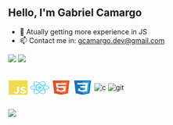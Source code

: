 ## Hello, I'm Gabriel Camargo

- 🌱 Atually getting more experience in JS
- 📫 Contact me in: gcamargo.dev@gmail.com

<div>
 <img height="160em" src="https://github-readme-stats.vercel.app/api?username=gabrielcaamargo&show_icons=true&include_all_commits=true&count_private=true" />
 <img height="160em" src="https://github-readme-stats.vercel.app/api/top-langs/?username=gabrielcaamargo&layout=compact&langs_count=7" />
</div>
 
</br>

 <div style="display: inline_block"><br>
 <img align="center" alt="js" height="30" width="40" src="https://raw.githubusercontent.com/devicons/devicon/master/icons/javascript/javascript-plain.svg">
 <img align="center" alt="react" height="30" width="40" src="https://raw.githubusercontent.com/devicons/devicon/master/icons/react/react-original.svg">
 <img align="center" alt="HTML" height="30" width="40" src="https://raw.githubusercontent.com/devicons/devicon/master/icons/html5/html5-original.svg">
 <img align="center" alt="CSS" height="30" width="40" src="https://raw.githubusercontent.com/devicons/devicon/master/icons/css3/css3-original.svg">
 <img align="center" alt="c" height="30" width="40" src="https://cdn.jsdelivr.net/gh/devicons/devicon/icons/c/c-original.svg">
 <img align="center" alt="git" height="30" width="40" src="https://cdn.jsdelivr.net/gh/devicons/devicon/icons/git/git-original.svg"> 
  

</div>
  
  ##
  
<div>
    <a href="https://instagram.com/gabcamargo" target="_blank"><img src="https://img.shields.io/badge/-Instagram-%23E4405F?style=for-the-badge&logo=instagram&logoColor=white" target="_blank"></a>

  </div>
